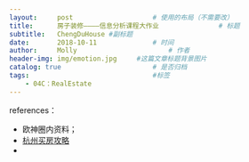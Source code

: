 ```yaml
---
layout:     post   				    # 使用的布局（不需要改）
title:      房子装修————信息分析课程大作业 				# 标题
subtitle:   ChengDuHouse #副标题
date:       2018-10-11 				# 时间
author:     Molly 						# 作者
header-img: img/emotion.jpg 	#这篇文章标题背景图片
catalog: true 						# 是否归档
tags:								#标签
    - 04C：RealEstate
---
```





references：
* 欧神圈内资料；
* [杭州买房攻略](https://github.com/houshanren/hangzhou_house_knowledge)
*
